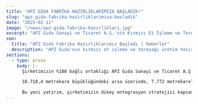 ```yaml
---
title: "APZ GIDA FABRİKA HAZIRLIKLARIMIZA BAŞLADIK!"
slug: "apz-gida-fabrika-hazirliklarimiza-basladik"
date: "2025-02-11"
image: "/news/apz-gida-fabrika-hazirliklari.jpg"
excerpt: "APZ Gıda Sanayi ve Ticaret A.Ş.'nin Kırmızı Et İşleme ve Tereyağı Üretim Tesisi yatırımında temel atma töreni 11.02.2025'te gerçekleştirildi."
seo:
  title: "APZ Gıda Fabrika Hazırlıklarımız Başladı | Haberler"
  description: "APZ Gıda'nın kırmızı et işleme ve tereyağı üretim tesisi yatırımında temel atma töreni gerçekleştirildi. Dikey entegrasyon stratejisinde önemli adım."
sections:
  - type: prose
    body: |-
      Şirketimizin %100 bağlı ortaklığı APZ Gıda Sanayi ve Ticaret A.Ş. tarafından gerçekleştirilecek Kırmızı Et İşleme ve Tereyağı Üretim Tesisi yatırımına yönelik inşaat süreci; proje ve arazi hazırlık aşamalarının tamamlanmasını müteakip 11.02.2025'de gerçekleştirilen temel atma töreniyle başladı.

      10.710,4 metrekare büyüklüğündeki arsa üzerinde, 7.772 metrekarelik kapalı alan inşası gerçekleştirilecektir.

      Bu yeni yatırım, şirketimizin dikey entegrasyon stratejisi kapsamında atılmış önemli bir adımdır. Üretim süreçlerimizi daha etkin biçimde kontrol altına alarak, maliyet yönetiminde verimlilik sağlanması ve marka değerimizin artırılması hedeflenmektedir. Aynı zamanda bu yeni yatırım, şirketimizin büyüme vizyonu doğrultusunda kritik bir kilometre taşı niteliğindedir.
---
```

